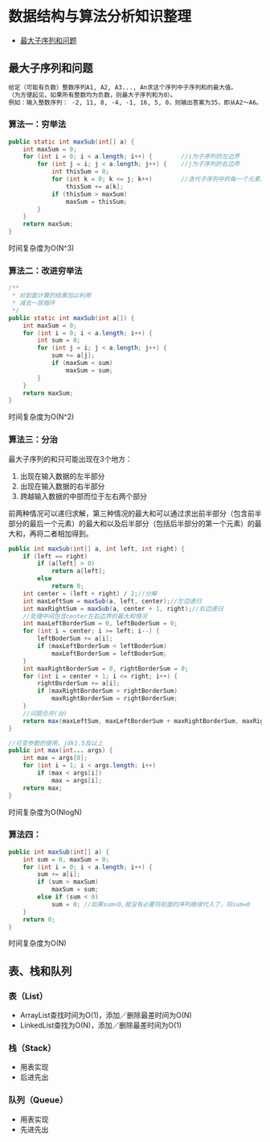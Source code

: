 # 数据结构与算法分析知识整理

* [最大子序列和问题](https://github.com/jialechan/data_structures_and_algorithm_analysis_in_java#%E6%9C%80%E5%A4%A7%E5%AD%90%E5%BA%8F%E5%88%97%E5%92%8C%E9%97%AE%E9%A2%98)

## 最大子序列和问题
```txt
给定（可能有负数）整数序列A1, A2, A3..., An求这个序列中子序列和的最大值。   
（为方便起见，如果所有整数均为负数，则最大子序列和为0）。   
例如：输入整数序列： -2, 11, 8, -4, -1, 16, 5, 0，则输出答案为35，即从A2～A6。
```
### 算法一：穷举法
```java
public static int maxSub(int[] a) {
    int maxSum = 0;
    for (int i = 0; i < a.length; i++) {        //i为子序列的左边界
        for (int j = i; j < a.length; j++) {    //j为子序列的右边界
            int thisSum = 0;
            for (int k = 0; k <= j; k++)        //迭代子序列中的每一个元素，求和
                thisSum += a[k];
            if (thisSum > maxSum)
                maxSum = thisSum;
        }
    }
    return maxSum;
}
```
时间复杂度为O(N^3)
### 算法二：改进穷举法
```java
/** 
 * 对前面计算的结果加以利用 
 * 减去一层循环 
 */  
public static int maxSub(int a[]) {  
    int maxSum = 0;  
    for (int i = 0; i < a.length; i++) {  
        int sum = 0;  
        for (int j = i; j < a.length; j++) {  
            sum += a[j];  
            if (maxSum < sum)  
                maxSum = sum;  
        }  
    }  
    return maxSum;  
}  
```
时间复杂度为O(N^2)
### 算法三：分治
最大子序列的和只可能出现在3个地方：

  1. 出现在输入数据的左半部分   
  2. 出现在输入数据的右半部分   
  3. 跨越输入数据的中部而位于左右两个部分   

前两种情况可以递归求解，第三种情况的最大和可以通过求出前半部分（包含前半部分的最后一个元素）的最大和以及后半部分（包括后半部分的第一个元素）的最大和，再将二者相加得到。
```java
public int maxSub(int[] a, int left, int right) {
    if (left == right)
        if (a[left] > 0)
            return a[left];
        else
            return 0;
    int center = (left + right) / 2;//分解  
    int maxLeftSum = maxSub(a, left, center);//左边递归  
    int maxRightSum = maxSub(a, center + 1, right);//右边递归  
    //处理中间包含center左右边界的最大和情况  
    int maxLeftBorderSum = 0, leftBoderSum = 0;
    for (int i = center; i >= left; i--) {
        leftBoderSum += a[i];
        if (maxLeftBorderSum < leftBoderSum)
            maxLeftBorderSum = leftBoderSum;
    }
    int maxRightBorderSum = 0, rightBorderSum = 0;
    for (int i = center + 1; i <= right; i++) {
        rightBorderSum += a[i];
        if (maxRightBorderSum > rightBorderSum)
            maxRightBorderSum = rightBorderSum;
    }
    //问题合并(治)  
    return max(maxLeftSum, maxLeftBorderSum + maxRightBorderSum, maxRightSum);
}

//可变参数的使用，jdk1.5及以上  
public int max(int... args) {
    int max = args[0];
    for (int i = 1; i < args.length; i++)
        if (max < args[i])
            max = args[i];
    return max;
}
```
时间复杂度为O(NlogN)
### 算法四：
```java
public int maxSub(int[] a) {
    int sum = 0, maxSum = 0;
    for (int i = 0; i < a.length; i++) {
        sum += a[i];
        if (sum > maxSum)
            maxSum = sum;
        else if (sum < 0)
            sum = 0; //如果sum<0,就没有必要将前面的序列继续代入了，将sum=0  
    }
    return 0;
}
```
时间复杂度为O(N)

## 表、栈和队列
### 表（List）
* ArrayList查找时间为O(1)，添加／删除最差时间为O(N)
* LinkedList查找为O(N)，添加／删除最差时间为O(1)
### 栈（Stack）
* 用表实现
* 后进先出
### 队列（Queue）
* 用表实现
* 先进先出
